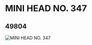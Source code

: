 # MINI HEAD NO. 347
## 49804
![MINI HEAD NO. 347](https://lc-www-live-s.legocdn.com/media/bricks/5/2/4298038.jpg)